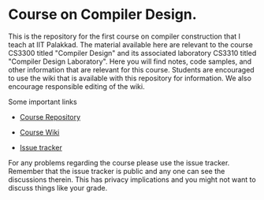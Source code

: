 # Course on Compiler Design.


This is the repository for the first course on compiler construction
that I teach at IIT Palakkad. The material available here are relevant
to the course CS3300 titled "Compiler Design" and its associated
laboratory CS3310 titled "Compiler Design Laboratory". Here you will
find notes, code samples, and other information that are relevant for
this course. Students are encouraged to use the wiki that is available
with this repository for information. We also encourage responsible
editing of the wiki.

Some important links

* [Course Repository]

* [Course Wiki]

* [Issue tracker]

For any problems regarding the course please use the issue
tracker. Remember that the issue tracker is public and any one can see
the discussions therein. This has privacy implications and you might
not want to discuss things like your grade.


[Course Repository]: <https://bitbucket.org/piyush-kurur/compilers>
[Course Wiki]:       <https://bitbucket.org/piyush-kurur/compilers/wiki/Home>
[Issue tracker]:     <https://bitbucket.org/piyush-kurur/compilers/issues>
